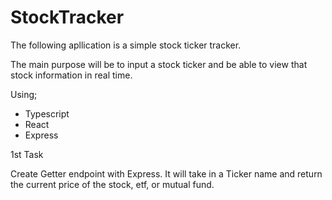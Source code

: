 # StockTracker

The following apllication is a simple stock ticker tracker.

The main purpose will be to input a stock ticker and be able to view that stock information in real time.

Using;
- Typescript
- React
- Express

1st Task

Create Getter endpoint with Express. It will take in a Ticker name and return the current price of the stock, etf, or mutual fund.

